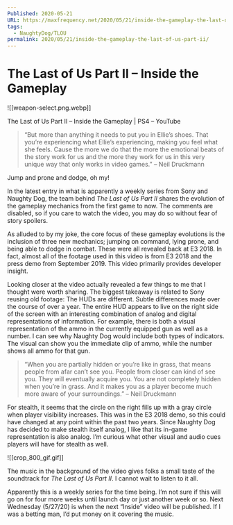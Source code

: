 ```yaml
---
Published: 2020-05-21
URL: https://maxfrequency.net/2020/05/21/inside-the-gameplay-the-last-of-us-part-ii/
tags:
  - NaughtyDog/TLOU
permalink: 2020/05/21/inside-the-gameplay-the-last-of-us-part-ii/
---
```

# The Last of Us Part II – Inside the Gameplay

![[weapon-select.png.webp]]

The Last of Us Part II – Inside the Gameplay | PS4 – YouTube

> “But more than anything it needs to put you in Ellie’s shoes. That you’re experiencing what Ellie’s experiencing, making you feel what she feels. Cause the more we do that the more the emotional beats of the story work for us and the more they work for us in this very unique way that only works in video games.” – Neil Druckmann

Jump and prone and dodge, oh my!

In the latest entry in what is apparently a weekly series from Sony and Naughty Dog, the team behind *The Last of Us Part II* shares the evolution of the gameplay mechanics from the first game to now. The comments are disabled, so if you care to watch the video, you may do so without fear of story spoilers.

As alluded to by my joke, the core focus of these gameplay evolutions is the inclusion of three new mechanics; jumping on command, lying prone, and being able to dodge in combat. These were all revealed back at E3 2018. In fact, almost all of the footage used in this video is from E3 2018 and the press demo from September 2019. This video primarily provides developer insight.

Looking closer at the video actually revealed a few things to me that I thought were worth sharing. The biggest takeaway is related to Sony reusing old footage: The HUDs are different. Subtle differences made over the course of over a year. The entire HUD appears to live on the right side of the screen with an interesting combination of analog and digital representations of information. For example, there is both a visual representation of the ammo in the currently equipped gun as well as a number. I can see why Naughty Dog would include both types of indicators. The visual can show you the immediate clip of ammo, while the number shows all ammo for that gun.

> “When you are partially hidden or you’re like in grass, that means people from afar can’t see you. People from closer can kind of see you. They will eventually acquire you. You are not completely hidden when you’re in grass. And it makes you as a player become much more aware of your surroundings.” – Neil Druckmann

For stealth, it seems that the circle on the right fills up with a gray circle when player visibility increases. This was in the E3 2018 demo, so this could have changed at any point within the past two years. Since Naughty Dog has decided to make stealth itself analog, I like that its in-game representation is also analog. I’m curious what other visual and audio cues players will have for stealth as well.

![[crop_800_gif.gif]]

The music in the background of the video gives folks a small taste of the soundtrack for *The Last of Us Part II*. I cannot wait to listen to it all.

Apparently this is a weekly series for the time being. I’m not sure if this will go on for four more weeks until launch day or just another week or so. Next Wednesday (5/27/20) is when the next “Inside” video will be published. If I was a betting man, I’d put money on it covering the music.
